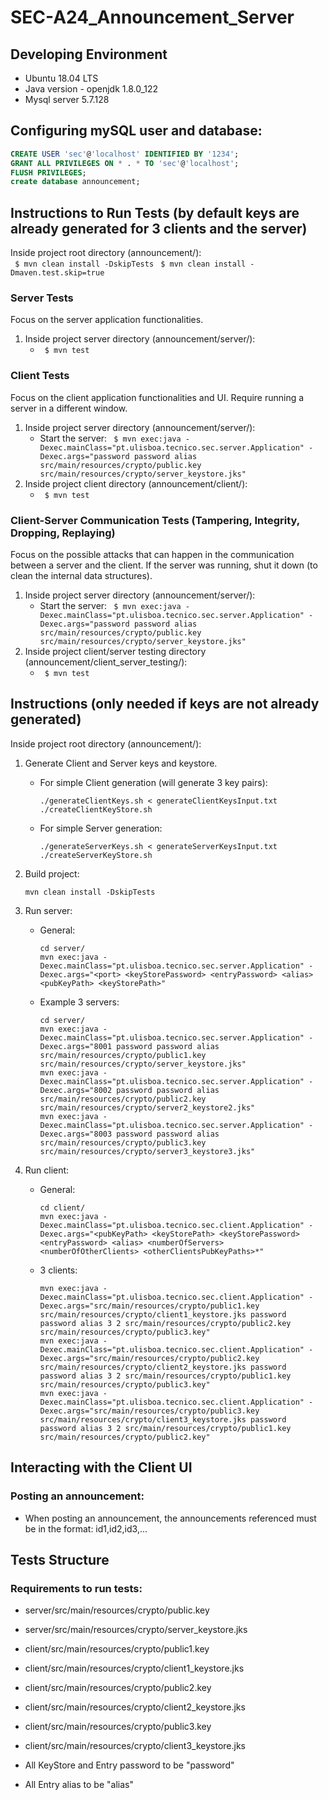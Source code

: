 # SEC-A24_Announcement_Server

## Developing Environment
* Ubuntu 18.04 LTS
* Java version - openjdk 1.8.0_122
* Mysql server 5.7.128

## Configuring mySQL user and database:
```sql
CREATE USER 'sec'@'localhost' IDENTIFIED BY '1234';
GRANT ALL PRIVILEGES ON * . * TO 'sec'@'localhost';
FLUSH PRIVILEGES;
create database announcement;
```
## Instructions to Run Tests (by default keys are already generated for 3 clients and the server)
Inside project root directory (announcement/):  
``` $ mvn clean install -DskipTests```
``` $ mvn clean install -Dmaven.test.skip=true```

### Server Tests
Focus on the server application functionalities.  
1. Inside project server directory (announcement/server/):  
    - ``` $ mvn test```

### Client Tests 
Focus on the client application functionalities and UI. Require running a server in a different window.  
1. Inside project server directory (announcement/server/):  
    - Start the server: ``` $ mvn exec:java -Dexec.mainClass="pt.ulisboa.tecnico.sec.server.Application" -Dexec.args="password password alias src/main/resources/crypto/public.key src/main/resources/crypto/server_keystore.jks"```  
2. Inside project client directory (announcement/client/):  
    - ``` $ mvn test```

### Client-Server Communication Tests (Tampering, Integrity, Dropping, Replaying)
Focus on the possible attacks that can happen in the communication between a server and the client.
If the server was running, shut it down (to clean the internal data structures).  
1. Inside project server directory (announcement/server/):  
    - Start the server: ``` $ mvn exec:java -Dexec.mainClass="pt.ulisboa.tecnico.sec.server.Application" -Dexec.args="password password alias src/main/resources/crypto/public.key src/main/resources/crypto/server_keystore.jks"```  
2. Inside project client/server testing directory (announcement/client_server_testing/):  
    - ``` $ mvn test```

## Instructions (only needed if keys are not already generated)
Inside project root directory (announcement/):
1. Generate Client and Server keys and keystore.
    - For simple Client generation (will generate 3 key pairs):
        ```
        ./generateClientKeys.sh < generateClientKeysInput.txt
        ./createClientKeyStore.sh
        ```
    - For simple Server generation:
        ```
        ./generateServerKeys.sh < generateServerKeysInput.txt
        ./createServerKeyStore.sh
        ```

2. Build project:
    ```
    mvn clean install -DskipTests
    ```


3. Run server:
    - General:
        ```
        cd server/
        mvn exec:java -Dexec.mainClass="pt.ulisboa.tecnico.sec.server.Application" -Dexec.args="<port> <keyStorePassword> <entryPassword> <alias> <pubKeyPath> <keyStorePath>"
        ```
    - Example 3 servers:
        ```
        cd server/
        mvn exec:java -Dexec.mainClass="pt.ulisboa.tecnico.sec.server.Application" -Dexec.args="8001 password password alias src/main/resources/crypto/public1.key src/main/resources/crypto/server_keystore.jks"
        mvn exec:java -Dexec.mainClass="pt.ulisboa.tecnico.sec.server.Application" -Dexec.args="8002 password password alias src/main/resources/crypto/public2.key src/main/resources/crypto/server2_keystore2.jks"
        mvn exec:java -Dexec.mainClass="pt.ulisboa.tecnico.sec.server.Application" -Dexec.args="8003 password password alias src/main/resources/crypto/public3.key src/main/resources/crypto/server3_keystore3.jks"
        ```
4. Run client:
    - General:
        ```
        cd client/
        mvn exec:java -Dexec.mainClass="pt.ulisboa.tecnico.sec.client.Application" -Dexec.args="<pubKeyPath> <keyStorePath> <keyStorePassword> <entryPassword> <alias> <numberOfServers> <numberOfOtherClients> <otherClientsPubKeyPaths>*"
        ```
    - 3 clients:
        ```
        mvn exec:java -Dexec.mainClass="pt.ulisboa.tecnico.sec.client.Application" -Dexec.args="src/main/resources/crypto/public1.key src/main/resources/crypto/client1_keystore.jks password password alias 3 2 src/main/resources/crypto/public2.key src/main/resources/crypto/public3.key"
        mvn exec:java -Dexec.mainClass="pt.ulisboa.tecnico.sec.client.Application" -Dexec.args="src/main/resources/crypto/public2.key src/main/resources/crypto/client2_keystore.jks password password alias 3 2 src/main/resources/crypto/public1.key src/main/resources/crypto/public3.key"
        mvn exec:java -Dexec.mainClass="pt.ulisboa.tecnico.sec.client.Application" -Dexec.args="src/main/resources/crypto/public3.key src/main/resources/crypto/client3_keystore.jks password password alias 3 2 src/main/resources/crypto/public1.key src/main/resources/crypto/public2.key"
        ```

## Interacting with the Client UI

### Posting an announcement:
* When posting an announcement, the announcements referenced must be in the format: id1,id2,id3,...

## Tests Structure

### Requirements to run tests:
- server/src/main/resources/crypto/public.key
- server/src/main/resources/crypto/server_keystore.jks
- client/src/main/resources/crypto/public1.key
- client/src/main/resources/crypto/client1_keystore.jks
- client/src/main/resources/crypto/public2.key
- client/src/main/resources/crypto/client2_keystore.jks
- client/src/main/resources/crypto/public3.key
- client/src/main/resources/crypto/client3_keystore.jks

- All KeyStore and Entry password to be "password"
- All Entry alias to be "alias"
